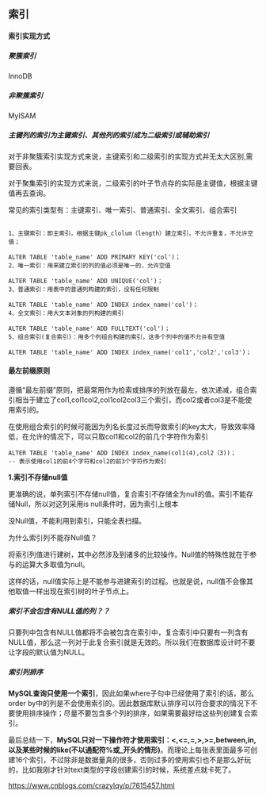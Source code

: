 ## 索引

#### 索引实现方式

##### 聚簇索引 

InnoDB



#####  非聚簇索引
MyISAM



##### 主键列的索引为主键索引、其他列的索引成为二级索引或辅助索引

对于非聚簇索引实现方式来说，主键索引和二级索引的实现方式并无太大区别,需要回表。

对于聚集索引的实现方式来说，二级索引的叶子节点存的实际是主键值，根据主键值再去查询。




常见的索引类型有：主键索引、唯一索引、普通索引、全文索引、组合索引

```mysql

1、主键索引：即主索引，根据主键pk_clolum（length）建立索引，不允许重复，不允许空值；

ALTER TABLE 'table_name' ADD PRIMARY KEY('col')；
2、唯一索引：用来建立索引的列的值必须是唯一的，允许空值

ALTER TABLE 'table_name' ADD UNIQUE('col')；
3、普通索引：用表中的普通列构建的索引，没有任何限制

ALTER TABLE 'table_name' ADD INDEX index_name('col')；
4、全文索引：用大文本对象的列构建的索引

ALTER TABLE 'table_name' ADD FULLTEXT('col')；
5、组合索引(复合索引)：用多个列组合构建的索引，这多个列中的值不允许有空值

ALTER TABLE 'table_name' ADD INDEX index_name('col1','col2','col3')；
```

#### 最左前缀原则

遵循“最左前缀”原则，把最常用作为检索或排序的列放在最左，依次递减，组合索引相当于建立了col1,col1col2,col1col2col3三个索引，而col2或者col3是不能使用索引的。

在使用组合索引的时候可能因为列名长度过长而导致索引的key太大，导致效率降低，在允许的情况下，可以只取col1和col2的前几个字符作为索引

```mysql
ALTER TABLE 'table_name' ADD INDEX index_name(col1(4),col2（3))；
-- 表示使用col1的前4个字符和col2的前3个字符作为索引
```







**1.索引不存储null值**

更准确的说，单列索引不存储null值，复合索引不存储全为null的值。索引不能存储Null，所以对这列采用is null条件时，因为索引上根本

没Null值，不能利用到索引，只能全表扫描。

为什么索引列不能存Null值？

将索引列值进行建树，其中必然涉及到诸多的比较操作。Null值的特殊性就在于参与的运算大多取值为null。

这样的话，null值实际上是不能参与进建索引的过程。也就是说，null值不会像其他取值一样出现在索引树的叶子节点上。



##### 索引不会包含有NULL值的列？？

只要列中包含有NULL值都将不会被包含在索引中，复合索引中只要有一列含有NULL值，那么这一列对于此复合索引就是无效的。所以我们在数据库设计时不要让字段的默认值为NULL。









##### 索引列排序

**MySQL查询只使用一个索引**，因此如果where子句中已经使用了索引的话，那么order by中的列是不会使用索引的。因此数据库默认排序可以符合要求的情况下不要使用排序操作；尽量不要包含多个列的排序，如果需要最好给这些列创建复合索引。



最后总结一下，**MySQL只对一下操作符才使用索引：<,<=,=,>,>=,between,in,以及某些时候的like(不以通配符%或_开头的情形)**。而理论上每张表里面最多可创建16个索引，不过除非是数据量真的很多，否则过多的使用索引也不是那么好玩的，比如我刚才针对text类型的字段创建索引的时候，系统差点就卡死了。







https://www.cnblogs.com/crazylqy/p/7615457.html